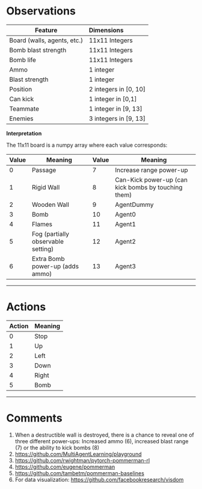 # Observations

| Feature                       | Dimensions            | 
| ------------------------------|:---------------       | 
| Board (walls, agents, etc.)   | 11x11 Integers        | 
| Bomb blast strength           | 11x11 Integers        |
| Bomb life                     | 11x11 Integers        |
| Ammo                          | 1 integer             |
| Blast strength                | 1 integer             |
| Position                      | 2 integers in [0, 10] |
| Can kick                      | 1 integer in [0,1]    |
| Teammate                      | 1 integer in [9, 13]  |
| Enemies                       | 3 integers in [9, 13] |

**Interpretation**

The 11x11 board is a numpy array where each value corresponds:

| Value | Meaning       | Value | Meaning   |
|-------|-----------    |-------|-----------
| 0     | Passage       | 7     | Increase range power-up |
| 1     | Rigid Wall    | 8     | Can-Kick power-up (can kick bombs by touching them) |
| 2     | Wooden Wall   | 9     | AgentDummy    |
| 3     | Bomb          | 10    | Agent0        |
| 4     | Flames        | 11    | Agent1        |
| 5     | Fog (partially observable setting) | 12    | Agent2        |
| 6     | Extra Bomb power-up (adds ammo)   | 13    | Agent3        |


________________
# Actions

| Action | Meaning |
|--------|---------|
| 0 | Stop |
| 1 | Up |
| 2 | Left |
| 3 | Down |
| 4 | Right |
| 5 | Bomb |

_____________________
# Comments
1. When a destructible wall is destroyed, there is a chance to reveal one of three different power-ups: Increased ammo (6), increased blast range (7) or the ability to kick bombs (8)
1. https://github.com/MultiAgentLearning/playground
1. https://github.com/rwightman/pytorch-pommerman-rl
1. https://github.com/eugene/pommerman
1. https://github.com/tambetm/pommerman-baselines
1. For data visualization: https://github.com/facebookresearch/visdom